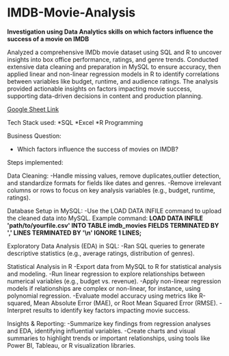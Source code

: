 # IMDB-Movie-Analysis
**Investigation using Data Analytics skills on which factors influence the success of a movie on IMDB**

Analyzed a comprehensive IMDb movie dataset using SQL and R to uncover insights into box office performance, ratings, and genre trends. Conducted extensive data cleaning and preparation in MySQL to ensure accuracy, then applied linear and non-linear regression models in R to identify correlations between variables like budget, runtime, and audience ratings. The analysis provided actionable insights on factors impacting movie success, supporting data-driven decisions in content and production planning.

[Google Sheet Link](https://docs.google.com/presentation/d/1QuDumlZAwJw3Av4q6z0psOMCY9wRF0olIxrr94UJdKM/edit?usp=sharing)

Tech Stack used:
*SQL
*Excel
*R Programming

Business Question:
- Which factors influence the success of movies on IMDB?

Steps implemented:

Data Cleaning:
-Handle missing values, remove duplicates,outlier detection, and standardize formats for fields like dates and genres.
-Remove irrelevant columns or rows to focus on key analysis variables (e.g., budget, runtime, ratings).

Database Setup in MySQL:
-Use the LOAD DATA INFILE command to upload the cleaned data into MySQL.
Example command:
**LOAD DATA INFILE 'path/to/yourfile.csv'
INTO TABLE imdb_movies
FIELDS TERMINATED BY ',' 
LINES TERMINATED BY '\n' 
IGNORE 1 LINES;**

Exploratory Data Analysis (EDA) in SQL:
-Ran SQL queries to generate descriptive statistics (e.g., average ratings, distribution of genres).

Statistical Analysis in R
-Export data from MySQL to R for statistical analysis and modeling.
-Run linear regression to explore relationships between numerical variables (e.g., budget vs. revenue).
-Apply non-linear regression models if relationships are complex or non-linear, for instance, using polynomial regression.
-Evaluate model accuracy using metrics like R-squared, Mean Absolute Error (MAE), or Root Mean Squared Error (RMSE).
-Interpret results to identify key factors impacting movie success.

Insights & Reporting:
-Summarize key findings from regression analyses and EDA, identifying influential variables.
-Create charts and visual summaries to highlight trends or important relationships, using tools like Power BI, Tableau, or R visualization libraries.



